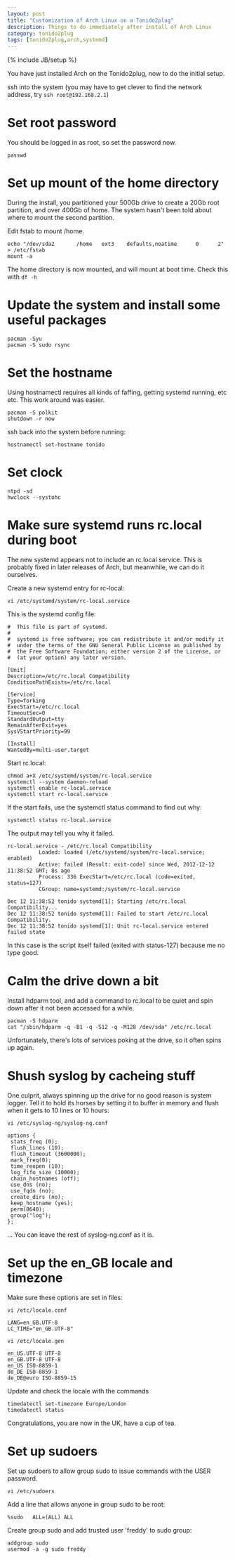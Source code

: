 ```yaml
---
layout: post
title: "Customization of Arch Linux on a Tonido2plug"
description: Things to do immediately after install of Arch Linux
category: tonido2plug
tags: [tonido2plug,arch,systemd]
---
```

{% include JB/setup %}

You have just installed Arch on the Tonido2plug, now to do the initial setup.

ssh into the system (you may have to get clever to find the network address, try `ssh root@192.168.2.1`)



 
# Set root password

You should be logged in as root, so set the password now.

    passwd 
   

# Set up mount of the home directory
    
During the install, you partitioned your 500Gb drive to create a 20Gb root partition, and over 400Gb of home. The system hasn't been told about where to mount the second partition.

Edit fstab to mount /home.

    echo "/dev/sda2       /home   ext3    defaults,noatime      0      2" > /etc/fstab
    mount -a
 
The home directory is now mounted, and will mount at boot time. Check this with `df -h`

# Update the system and install some useful packages

    pacman -Syu
    pacman -S sudo rsync
    
# Set the hostname

Using hostnamectl requires all kinds of faffing, getting systemd running, etc etc. This work around was easier.

    pacman -S polkit
    shutdown -r now
	
ssh back into the system before running:

    hostnamectl set-hostname tonido

# Set clock

    ntpd -sd
    hwclock --systohc

# Make sure systemd runs rc.local during boot

The new systemd appears not to include an rc.local service. This is 
probably fixed in later releases of Arch, but meanwhile, we can do it ourselves.

Create a new systemd entry for rc-local:

`vi /etc/systemd/system/rc-local.service`

This is the systemd config file:

    #  This file is part of systemd.
    #
    #  systemd is free software; you can redistribute it and/or modify it
    #  under the terms of the GNU General Public License as published by
    #  the Free Software Foundation; either version 2 of the License, or
    #  (at your option) any later version.
    
    [Unit]
    Description=/etc/rc.local Compatibility
    ConditionPathExists=/etc/rc.local
    
    [Service]
    Type=forking
    ExecStart=/etc/rc.local
    TimeoutSec=0
    StandardOutput=tty
    RemainAfterExit=yes
    SysVStartPriority=99
    
    [Install]
    WantedBy=multi-user.target

Start rc.local:

    chmod a+X /etc/systemd/system/rc-local.service
    systemctl --system daemon-reload
    systemctl enable rc-local.service
    systemctl start rc-local.service

If the start fails, use the systemctl status command to find out why:

    systemctl status rc-local.service
    
The output may tell you why it failed.
    
    rc-local.service - /etc/rc.local Compatibility
              Loaded: loaded (/etc/systemd/system/rc-local.service; enabled)
              Active: failed (Result: exit-code) since Wed, 2012-12-12 11:38:52 GMT; 8s ago
              Process: 336 ExecStart=/etc/rc.local (code=exited, status=127)
              CGroup: name=systemd:/system/rc-local.service

    Dec 12 11:38:52 tonido systemd[1]: Starting /etc/rc.local Compatibility...
    Dec 12 11:38:52 tonido systemd[1]: Failed to start /etc/rc.local Compatibility.
    Dec 12 11:38:52 tonido systemd[1]: Unit rc-local.service entered failed state

In this case is the script itself failed (exited with status-127) because me no type good.

# Calm the drive down a bit

Install hdparm tool, and add a command to rc.local to be quiet and spin down after it not been accessed for a while.

    pacman -S hdparm
    cat "/sbin/hdparm -q -B1 -q -S12 -q -M128 /dev/sda" /etc/rc.local

Unfortunately, there's lots of services poking at the drive, so it often spins up again.


# Shush syslog by cacheing stuff

One culprit, always spinning up the drive for no good reason is system logger.
Tell it to hold its horses by setting it to buffer in memory and flush when 
it gets to 10 lines or 10 hours:

`vi /etc/syslog-ng/syslog-ng.conf`
        
    options {
     stats_freq (0);
     flush_lines (10);
     flush_timeout (3600000);
     mark_freq(0); 
     time_reopen (10);
     log_fifo_size (10000);
     chain_hostnames (off);
     use_dns (no);
     use_fqdn (no);
     create_dirs (no);
     keep_hostname (yes);
     perm(0640);
     group("log");
    };
    
... You can leave the rest of syslog-ng.conf as it is.
 
# Set up the en_GB locale and timezone

Make sure these options are set in files:

`vi /etc/locale.conf`

    LANG=en_GB.UTF-8
    LC_TIME="en_GB.UTF-8"

`vi /etc/locale.gen`

    en_US.UTF-8 UTF-8
    en_GB.UTF-8 UTF-8
    en_US ISO-8859-1
    de_DE ISO-8859-1
    de_DE@euro ISO-8859-15


Update and check the locale with the commands

    timedatectl set-timezone Europe/London
    timedatectl status
    
Congratulations, you are now in the UK, have a cup of tea.


# Set up sudoers


Set up sudoers to allow group sudo to issue commands with the USER password.

`vi /etc/sudoers`

Add a line that allows anyone in group sudo to be root:

    %sudo   ALL=(ALL) ALL
    
    
Create group sudo and add trusted user 'freddy' to sudo group:

    addgroup sudo
    usermod -a -g sudo freddy
 
